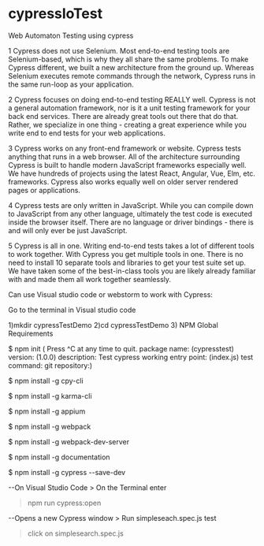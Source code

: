 # cypressIoTest
Web Automaton Testing using cypress

1 Cypress does not use Selenium.
Most end-to-end testing tools are Selenium-based, which is why they all share the same problems. To make Cypress different, we built a new architecture from the ground up. Whereas Selenium executes remote commands through the network, Cypress runs in the same run-loop as your application.

2 Cypress focuses on doing end-to-end testing REALLY well.
Cypress is not a general automation framework, nor is it a unit testing framework for your back end services. There are already great tools out there that do that. Rather, we specialize in one thing - creating a great experience while you write end to end tests for your web applications.

3 Cypress works on any front-end framework or website.
Cypress tests anything that runs in a web browser. All of the architecture surrounding Cypress is built to handle modern JavaScript frameworks especially well. We have hundreds of projects using the latest React, Angular, Vue, Elm, etc. frameworks. Cypress also works equally well on older server rendered pages or applications.

4 Cypress tests are only written in JavaScript.
While you can compile down to JavaScript from any other language, ultimately the test code is executed inside the browser itself. There are no language or driver bindings - there is and will only ever be just JavaScript.

5 Cypress is all in one.
Writing end-to-end tests takes a lot of different tools to work together. With Cypress you get multiple tools in one. There is no need to install 10 separate tools and libraries to get your test suite set up. We have taken some of the best-in-class tools you are likely already familiar with and made them all work together seamlessly.


Can use Visual studio code or webstorm to work with Cypress:

Go to the terminal in Visual studio code 

1)mkdir cypressTestDemo
2)cd cypressTestDemo
3) NPM Global Requirements

  $ npm init
     ( Press ^C at any time to quit. package name: (cypresstest) version: (1.0.0) description: Test cypress working entry point: (index.js) test command: git repository:)
     
  $ npm install -g cpy-cli
  
  $ npm install -g karma-cli
  
  $ npm install -g appium
  
  $ npm install -g webpack
  
  $ npm install -g webpack-dev-server
  
  $ npm install -g documentation
  
  $ npm install -g cypress --save-dev


--On Visual Studio Code > On the Terminal enter 
>  npm run cypress:open

--Opens a new Cypress window > Run simpleseach.spec.js test
>    click on simplesearch.spec.js

